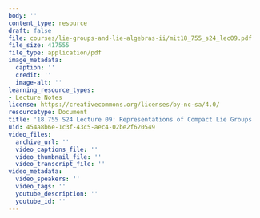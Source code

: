 ```yaml
---
body: ''
content_type: resource
draft: false
file: courses/lie-groups-and-lie-algebras-ii/mit18_755_s24_lec09.pdf
file_size: 417555
file_type: application/pdf
image_metadata:
  caption: ''
  credit: ''
  image-alt: ''
learning_resource_types:
- Lecture Notes
license: https://creativecommons.org/licenses/by-nc-sa/4.0/
resourcetype: Document
title: '18.755 S24 Lecture 09: Representations of Compact Lie Groups  '
uid: 454a8b6e-1c3f-43c5-aec4-02be2f620549
video_files:
  archive_url: ''
  video_captions_file: ''
  video_thumbnail_file: ''
  video_transcript_file: ''
video_metadata:
  video_speakers: ''
  video_tags: ''
  youtube_description: ''
  youtube_id: ''
---
```


